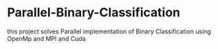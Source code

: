 # Parallel-Binary-Classification
this project solves Parallel implementation of Binary Classification using OpenMp and MPI and Cuda
